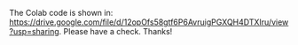 The Colab code is shown in: https://drive.google.com/file/d/12opOfs58gtf6P6AvruigPGXQH4DTXIru/view?usp=sharing.
Please have a check. Thanks!
